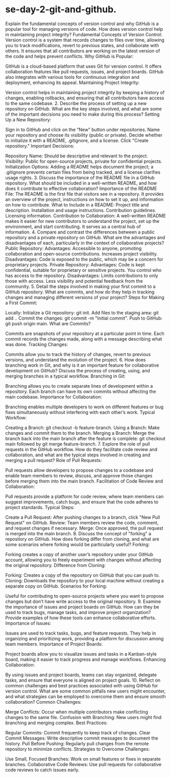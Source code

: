 # se-day-2-git-and-github.

Explain the fundamental concepts of version control and why GitHub is a popular tool for managing versions of code. How does version control help in maintaining project integrity? Fundamental Concepts of Version Control:
Version control is a system that records changes to files over time, allowing you to track modifications, revert to previous states, and collaborate with others. It ensures that all contributors are working on the latest version of the code and helps prevent conflicts. Why GitHub is Popular:

GitHub is a cloud-based platform that uses Git for version control. It offers collaboration features like pull requests, issues, and project boards. GitHub also integrates with various tools for continuous integration and deployment, enhancing its appeal. Maintaining Project Integrity:

Version control helps in maintaining project integrity by keeping a history of changes, enabling rollbacks, and ensuring that all contributors have access to the same codebase. 2. Describe the process of setting up a new repository on GitHub. What are the key steps involved, and what are some of the important decisions you need to make during this process? Setting Up a New Repository:

Sign in to GitHub and click on the “New” button under repositories. Name your repository and choose its visibility (public or private). Decide whether to initialize it with a README, .gitignore, and a license. Click "Create repository." Important Decisions:

Repository Name: Should be descriptive and relevant to the project. Visibility: Public for open-source projects, private for confidential projects. Initialization Options: Adding a README helps document the project; a .gitignore prevents certain files from being tracked, and a license clarifies usage rights. 3. Discuss the importance of the README file in a GitHub repository. What should be included in a well-written README, and how does it contribute to effective collaboration? Importance of the README File: The README is the first file that visitors see in a repository. It provides an overview of the project, instructions on how to set it up, and information on how to contribute. What to Include in a README: Project title and description. Installation and usage instructions. Contribution guidelines. Licensing information. Contribution to Collaboration: A well-written README makes it easier for new contributors to understand the project, set up the environment, and start contributing. It serves as a central hub of information. 4. Compare and contrast the differences between a public repository and a private repository on GitHub. What are the advantages and disadvantages of each, particularly in the context of collaborative projects? Public Repository: Advantages: Accessible to anyone, promoting collaboration and open-source contributions. Increases project visibility. Disadvantages: Code is exposed to the public, which may be a concern for proprietary projects. Private Repository: Advantages: Code is kept confidential, suitable for proprietary or sensitive projects. You control who has access to the repository. Disadvantages: Limits contributions to only those with access. Less visibility and potential feedback from the community. 5. Detail the steps involved in making your first commit to a GitHub repository. What are commits, and how do they help in tracking changes and managing different versions of your project? Steps for Making a First Commit:

Locally: Initialize a Git repository: git init. Add files to the staging area: git add .. Commit the changes: git commit -m "Initial commit". Push to GitHub: git push origin main. What are Commits?

Commits are snapshots of your repository at a particular point in time. Each commit records the changes made, along with a message describing what was done. Tracking Changes:

Commits allow you to track the history of changes, revert to previous versions, and understand the evolution of the project. 6. How does branching work in Git, and why is it an important feature for collaborative development on GitHub? Discuss the process of creating, using, and merging branches in a typical workflow. Branching in Git:

Branching allows you to create separate lines of development within a repository. Each branch can have its own commits without affecting the main codebase. Importance for Collaboration:

Branching enables multiple developers to work on different features or bug fixes simultaneously without interfering with each other’s work. Typical Workflow:

Creating a Branch: git checkout -b feature-branch. Using a Branch: Make changes and commit them to the branch. Merging a Branch: Merge the branch back into the main branch after the feature is complete: git checkout main followed by git merge feature-branch. 7. Explore the role of pull requests in the GitHub workflow. How do they facilitate code review and collaboration, and what are the typical steps involved in creating and merging a pull request? Role of Pull Requests:

Pull requests allow developers to propose changes to a codebase and enable team members to review, discuss, and approve those changes before merging them into the main branch. Facilitation of Code Review and Collaboration:

Pull requests provide a platform for code review, where team members can suggest improvements, catch bugs, and ensure that the code adheres to project standards. Typical Steps:

Create a Pull Request: After pushing changes to a branch, click "New Pull Request" on GitHub. Review: Team members review the code, comment, and request changes if necessary. Merge: Once approved, the pull request is merged into the main branch. 8. Discuss the concept of "forking" a repository on GitHub. How does forking differ from cloning, and what are some scenarios where forking would be particularly useful? Forking:

Forking creates a copy of another user’s repository under your GitHub account, allowing you to freely experiment with changes without affecting the original repository. Difference from Cloning:

Forking: Creates a copy of the repository on GitHub that you can push to. Cloning: Downloads the repository to your local machine without creating a separate copy on GitHub. Scenarios for Forking:

Useful for contributing to open-source projects where you want to propose changes but don’t have write access to the original repository. 9. Examine the importance of issues and project boards on GitHub. How can they be used to track bugs, manage tasks, and improve project organization? Provide examples of how these tools can enhance collaborative efforts. Importance of Issues:

Issues are used to track tasks, bugs, and feature requests. They help in organizing and prioritizing work, providing a platform for discussion among team members. Importance of Project Boards:

Project boards allow you to visualize issues and tasks in a Kanban-style board, making it easier to track progress and manage workflows. Enhancing Collaboration:

By using issues and project boards, teams can stay organized, delegate tasks, and ensure that everyone is aligned on project goals. 10. Reflect on common challenges and best practices associated with using GitHub for version control. What are some common pitfalls new users might encounter, and what strategies can be employed to overcome them and ensure smooth collaboration? Common Challenges:

Merge Conflicts: Occur when multiple contributors make conflicting changes to the same file. Confusion with Branching: New users might find branching and merging complex. Best Practices:

Regular Commits: Commit frequently to keep track of changes. Clear Commit Messages: Write descriptive commit messages to document the history. Pull Before Pushing: Regularly pull changes from the remote repository to minimize conflicts. Strategies to Overcome Challenges:

Use Small, Focused Branches: Work on small features or fixes in separate branches. Collaborative Code Reviews: Use pull requests for collaborative code reviews to catch issues early.
